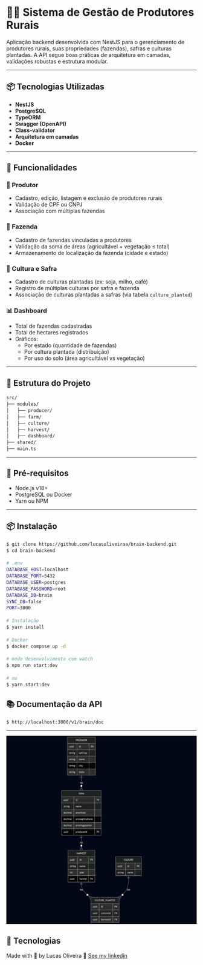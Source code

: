 # 🧑‍🌾 Sistema de Gestão de Produtores Rurais

Aplicação backend desenvolvida com NestJS para o gerenciamento de produtores rurais, suas propriedades (fazendas), safras e culturas plantadas. A API segue boas práticas de arquitetura em camadas, validações robustas e estrutura modular.

---

## 📦 Tecnologias Utilizadas

- **NestJS**
- **PostgreSQL**
- **TypeORM**
- **Swagger (OpenAPI)**
- **Class-validator**
- **Arquitetura em camadas**
- **Docker**

---

## 🚀 Funcionalidades

### 👤 Produtor
- Cadastro, edição, listagem e exclusão de produtores rurais
- Validação de CPF ou CNPJ
- Associação com múltiplas fazendas

### 🌾 Fazenda
- Cadastro de fazendas vinculadas a produtores
- Validação da soma de áreas (agricultável + vegetação ≤ total)
- Armazenamento de localização da fazenda (cidade e estado)

### 🌱 Cultura e Safra
- Cadastro de culturas plantadas (ex: soja, milho, café)
- Registro de múltiplas culturas por safra e fazenda
- Associação de culturas plantadas a safras (via tabela `culture_planted`)

### 📊 Dashboard
- Total de fazendas cadastradas
- Total de hectares registrados
- Gráficos:
  - Por estado (quantidade de fazendas)
  - Por cultura plantada (distribuição)
  - Por uso do solo (área agricultável vs vegetação)

---

## 📁 Estrutura do Projeto

```bash
src/
├── modules/
│   ├── producer/
│   ├── farm/
│   ├── culture/
│   ├── harvest/
│   ├── dashboard/
├── shared/
├── main.ts
```

---

## 🧰 Pré-requisitos

- Node.js v18+
- PostgreSQL ou Docker
- Yarn ou NPM

---

## 📦 Instalação

```bash
$ git clone https://github.com/lucasoliveiraa/brain-backend.git
$ cd brain-backend

# .env
DATABASE_HOST=localhost
DATABASE_PORT=5432
DATABASE_USER=postgres
DATABASE_PASSWORD=root
DATABASE_DB=brain
SYNC_DB=false
PORT=3000

# Instalação
$ yarn install

# Docker
$ docker compose up -d

# modo desenvolvimento com watch
$ npm run start:dev

# ou
$ yarn start:dev
```

## 📚 Documentação da API

```bash
$ http://localhost:3000/v1/brain/doc
```

---

<p align="center">
  <img  alt="Diagrama ER" src="github/diagram-brain.png">
</p>

## 🚀 Tecnologias

Made with 💜 by Lucas Oliveira 👋 [See my linkedin](https://www.linkedin.com/in/lucas-da-costa-oliveira-b75b30125/)
